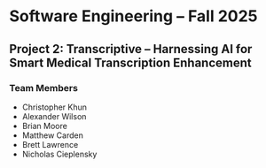 # Software Engineering – Fall 2025  
## Project 2: Transcriptive – Harnessing AI for Smart Medical Transcription Enhancement  

### Team Members  
- Christopher Khun  
- Alexander Wilson  
- Brian Moore  
- Matthew Carden  
- Brett Lawrence  
- Nicholas Cieplensky  
